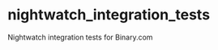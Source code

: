 nightwatch_integration_tests
============================

Nightwatch integration tests for Binary.com
